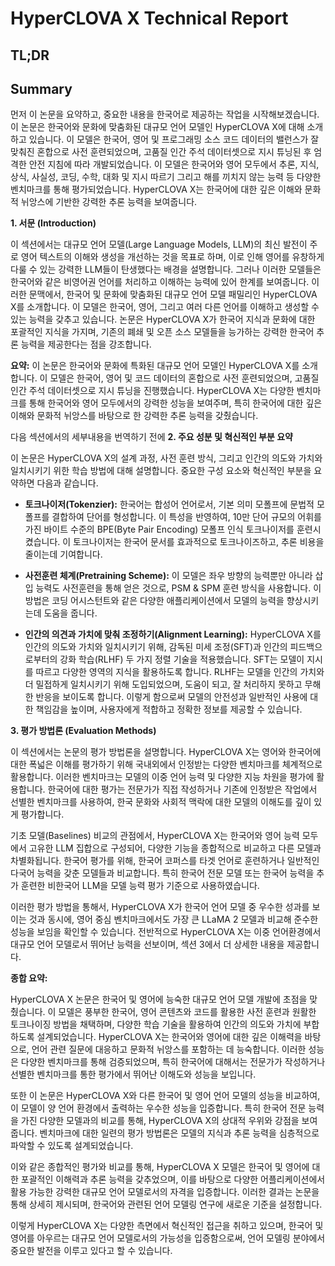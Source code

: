 # HyperCLOVA X Technical Report
## TL;DR
## Summary
먼저 이 논문을 요약하고, 중요한 내용을 한국어로 제공하는 작업을 시작해보겠습니다. 이 논문은 한국어와 문화에 맞춤화된 대규모 언어 모델인 HyperCLOVA X에 대해 소개하고 있습니다. 이 모델은 한국어, 영어 및 프로그래밍 소스 코드 데이터의 밸런스가 잘 맞춰진 혼합으로 사전 훈련되었으며, 고품질 인간 주석 데이터셋으로 지시 튜닝된 후 엄격한 안전 지침에 따라 개발되었습니다. 이 모델은 한국어와 영어 모두에서 추론, 지식, 상식, 사실성, 코딩, 수학, 대화 및 지시 따르기 그리고 해를 끼치지 않는 능력 등 다양한 벤치마크를 통해 평가되었습니다. HyperCLOVA X는 한국어에 대한 깊은 이해와 문화적 뉘앙스에 기반한 강력한 추론 능력을 보여줍니다.

**1. 서문 (Introduction)**

이 섹션에서는 대규모 언어 모델(Large Language Models, LLM)의 최신 발전이 주로 영어 텍스트의 이해와 생성을 개선하는 것을 목표로 하며, 이로 인해 영어를 유창하게 다룰 수 있는 강력한 LLM들이 탄생했다는 배경을 설명합니다. 그러나 이러한 모델들은 한국어와 같은 비영어권 언어를 처리하고 이해하는 능력에 있어 한계를 보여줍니다. 이러한 문맥에서, 한국어 및 문화에 맞춤화된 대규모 언어 모델 패밀리인 HyperCLOVA X를 소개합니다. 이 모델은 한국어, 영어, 그리고 여러 다른 언어를 이해하고 생성할 수 있는 능력을 갖추고 있습니다. 논문은 HyperCLOVA X가 한국어 지식과 문화에 대한 포괄적인 지식을 가지며, 기존의 폐쇄 및 오픈 소스 모델들을 능가하는 강력한 한국어 추론 능력을 제공한다는 점을 강조합니다.

**요약:**
이 논문은 한국어와 문화에 특화된 대규모 언어 모델인 HyperCLOVA X를 소개합니다. 이 모델은 한국어, 영어 및 코드 데이터의 혼합으로 사전 훈련되었으며, 고품질 인간 주석 데이터셋으로 지시 튜닝을 진행했습니다. HyperCLOVA X는 다양한 벤치마크를 통해 한국어와 영어 모두에서의 강력한 성능을 보여주며, 특히 한국어에 대한 깊은 이해와 문화적 뉘앙스를 바탕으로 한 강력한 추론 능력을 갖췄습니다.

다음 섹션에서의 세부내용을 번역하기 전에 **2. 주요 성분 및 혁신적인 부분 요약**

이 논문은 HyperCLOVA X의 설계 과정, 사전 훈련 방식, 그리고 인간의 의도와 가치와 일치시키기 위한 학습 방법에 대해 설명합니다. 중요한 구성 요소와 혁신적인 부분을 요약하면 다음과 같습니다.

- **토크나이저(Tokenzier):** 한국어는 합성어 언어로서, 기본 의미 모폴프에 문법적 모폴프를 결합하여 단어를 형성합니다. 이 특성을 반영하여, 10만 단어 규모의 어휘를 가진 바이트 수준의 BPE(Byte Pair Encoding) 모폴프 인식 토크나이저를 훈련시켰습니다. 이 토크나이저는 한국어 문서를 효과적으로 토크나이즈하고, 추론 비용을 줄이는데 기여합니다.

- **사전훈련 체계(Pretraining Scheme):** 이 모델은 좌우 방향의 능력뿐만 아니라 삽입 능력도 사전훈련을 통해 얻은 것으로, PSM & SPM 훈련 방식을 사용합니다. 이 방법은 코딩 어시스턴트와 같은 다양한 애플리케이션에서 모델의 능력을 향상시키는데 도움을 줍니다.

- **인간의 의견과 가치에 맞춰 조정하기(Alignment Learning):** HyperCLOVA X를 인간의 의도와 가치와 일치시키기 위해, 감독된 미세 조정(SFT)과 인간의 피드백으로부터의 강화 학습(RLHF) 두 가지 정렬 기술을 적용했습니다. SFT는 모델이 지시를 따르고 다양한 영역의 지식을 활용하도록 합니다. RLHF는 모델을 인간의 가치와 더 밀접하게 일치시키기 위해 도입되었으며, 도움이 되고, 잘 처리하지 못하고 무해한 반응을 보이도록 합니다. 이렇게 함으로써 모델의 안전성과 일반적인 사용에 대한 책임감을 높이며, 사용자에게 적합하고 정확한 정보를 제공할 수 있습니다.

**3. 평가 방법론 (Evaluation Methods)**

이 섹션에서는 논문의 평가 방법론을 설명합니다. HyperCLOVA X는 영어와 한국어에 대한 폭넓은 이해를 평가하기 위해 국내외에서 인정받는 다양한 벤치마크를 체계적으로 활용합니다. 이러한 벤치마크는 모델의 이중 언어 능력 및 다양한 지능 차원을 평가에 활용합니다. 한국어에 대한 평가는 전문가가 직접 작성하거나 기존에 인정받은 작업에서 선별한 벤치마크를 사용하여, 한국 문화와 사회적 맥락에 대한 모델의 이해도를 깊이 있게 평가합니다.

기초 모델(Baselines) 비교의 관점에서, HyperCLOVA X는 한국어와 영어 능력 모두에서 고유한 LLM 집합으로 구성되어, 다양한 기능을 종합적으로 비교하고 다른 모델과 차별화됩니다. 한국어 평가를 위해, 한국어 코퍼스를 타겟 언어로 훈련하거나 일반적인 다국어 능력을 갖춘 모델들과 비교합니다. 특히 한국어 전문 모델 또는 한국어 능력을 추가 훈련한 비한국어 LLM을 모델 능력 평가 기준으로 사용하였습니다.

이러한 평가 방법을 통해서, HyperCLOVA X가 한국어 언어 모델 중 우수한 성과를 보이는 것과 동시에, 영어 중심 벤치마크에서도 가장 큰 LLaMA 2 모델과 비교해 준수한 성능을 보임을 확인할 수 있습니다. 전반적으로 HyperCLOVA X는 이중 언어환경에서 대규모 언어 모델로서 뛰어난 능력을 선보이며, 섹션 3에서 더 상세한 내용을 제공합니다.

**종합 요약:**

HyperCLOVA X 논문은 한국어 및 영어에 능숙한 대규모 언어 모델 개발에 초점을 맞췄습니다. 이 모델은 풍부한 한국어, 영어 콘텐츠와 코드를 활용한 사전 훈련과 원활한 토크나이징 방법을 채택하며, 다양한 학습 기술을 활용하여 인간의 의도와 가치에 부합하도록 설계되었습니다. HyperCLOVA X는 한국어와 영어에 대한 깊은 이해력을 바탕으로, 언어 관련 질문에 대응하고 문화적 뉘앙스를 포함하는 데 능숙합니다. 이러한 성능은 다양한 벤치마크를 통해 검증되었으며, 특히 한국어에 대해서는 전문가가 작성하거나 선별한 벤치마크를 통한 평가에서 뛰어난 이해도와 성능을 보입니다.

또한 이 논문은 HyperCLOVA X와 다른 한국어 및 영어 언어 모델의 성능을 비교하여, 이 모델이 양 언어 환경에서 출력하는 우수한 성능을 입증합니다. 특히 한국어 전문 능력을 가진 다양한 모델과의 비교를 통해, HyperCLOVA X의 상대적 우위와 강점을 보여줍니다. 벤치마크에 대한 일련의 평가 방법론은 모델의 지식과 추론 능력을 심층적으로 파악할 수 있도록 설계되었습니다.

이와 같은 종합적인 평가와 비교를 통해, HyperCLOVA X 모델은 한국어 및 영어에 대한 포괄적인 이해력과 추론 능력을 갖추었으며, 이를 바탕으로 다양한 어플리케이션에서 활용 가능한 강력한 대규모 언어 모델로서의 자격을 입증합니다. 이러한 결과는 논문을 통해 상세히 제시되며, 한국어와 관련된 언어 모델링 연구에 새로운 기준을 설정합니다.

이렇게 HyperCLOVA X는 다양한 측면에서 혁신적인 접근을 취하고 있으며, 한국어 및 영어를 아우르는 대규모 언어 모델로서의 가능성을 입증함으로써, 언어 모델링 분야에서 중요한 발전을 이루고 있다고 할 수 있습니다.